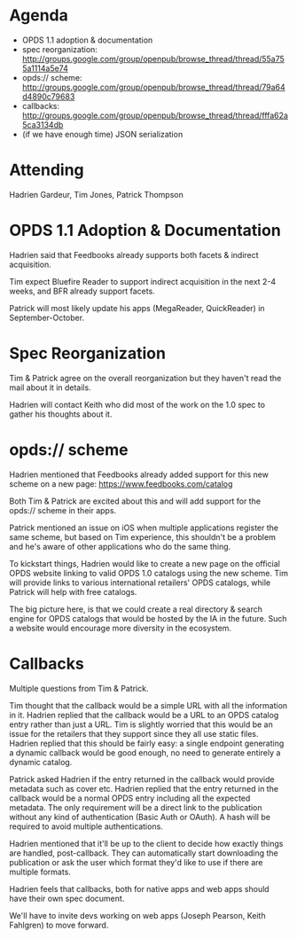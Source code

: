 # Agenda #

  * OPDS 1.1 adoption & documentation
  * spec reorganization: http://groups.google.com/group/openpub/browse_thread/thread/55a755a1114a5e74
  * opds:// scheme: http://groups.google.com/group/openpub/browse_thread/thread/79a64d4890c79683
  * callbacks: http://groups.google.com/group/openpub/browse_thread/thread/fffa62a5ca3134db
  * (if we have enough time) JSON serialization


# Attending #

Hadrien Gardeur, Tim Jones, Patrick Thompson

# OPDS 1.1 Adoption & Documentation #

Hadrien said that Feedbooks already supports both facets & indirect acquisition.

Tim expect Bluefire Reader to support indirect acquisition in the next 2-4 weeks, and BFR already support facets.

Patrick will most likely update his apps (MegaReader, QuickReader) in September-October.

# Spec Reorganization #

Tim & Patrick agree on the overall reorganization but they haven't read the mail about it in details.

Hadrien will contact Keith who did most of the work on the 1.0 spec to gather his thoughts about it.

# opds:// scheme #

Hadrien mentioned that Feedbooks already added support for this new scheme on a new page: https://www.feedbooks.com/catalog

Both Tim & Patrick are excited about this and will add support for the opds:// scheme in their apps.

Patrick mentioned an issue on iOS when multiple applications register the same scheme, but based on Tim experience, this shouldn't be a problem and he's aware of other applications who do the same thing.

To kickstart things, Hadrien would like to create a new page on the official OPDS website linking to valid OPDS 1.0 catalogs using the new scheme. Tim will provide links to various international retailers' OPDS catalogs, while Patrick will help with free catalogs.

The big picture here, is that we could create a real directory & search engine for OPDS catalogs that would be hosted by the IA in the future.
Such a website would encourage more diversity in the ecosystem.

# Callbacks #

Multiple questions from Tim & Patrick.

Tim thought that the callback would be a simple URL with all the information in it. Hadrien replied that the callback would be a URL to an OPDS catalog entry rather than just a URL. Tim is slightly worried that this would be an issue for the retailers that they support since they all use static files. Hadrien replied that this should be fairly easy: a single endpoint generating a dynamic callback would be good enough, no need to generate entirely a dynamic catalog.

Patrick asked Hadrien if the entry returned in the callback would provide metadata such as cover etc. Hadrien replied that the entry returned in the callback would be a normal OPDS entry including all the expected metadata. The only requirement will be a direct link to the publication without any kind of authentication (Basic Auth or OAuth). A hash will be required to avoid multiple authentications.

Hadrien mentioned that it'll be up to the client to decide how exactly things are handled, post-callback. They can automatically start downloading the publication or ask the user which format they'd like to use if there are multiple formats.

Hadrien feels that callbacks, both for native apps and web apps should have their own spec document.

We'll have to invite devs working on web apps (Joseph Pearson, Keith Fahlgren) to move forward.